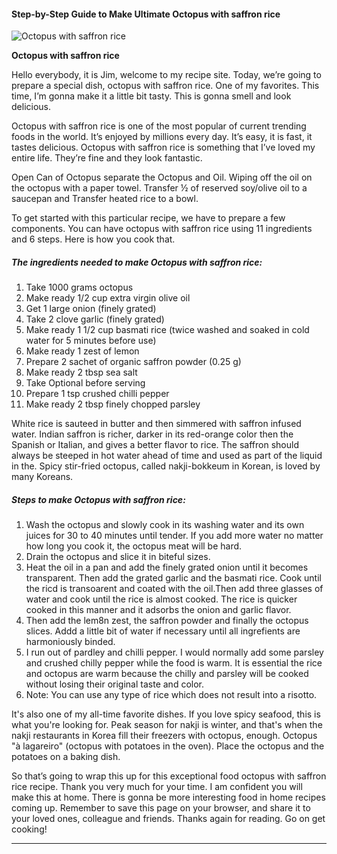             

#### Step-by-Step Guide to Make Ultimate Octopus with saffron rice

![Octopus with saffron rice](https://img-global.cpcdn.com/recipes/72665225/751x532cq70/octopus-with-saffron-rice-recipe-main-photo.jpg)

**Octopus with saffron rice**

Hello everybody, it is Jim, welcome to my recipe site. Today, we’re going to prepare a special dish, octopus with saffron rice. One of my favorites. This time, I’m gonna make it a little bit tasty. This is gonna smell and look delicious.

Octopus with saffron rice is one of the most popular of current trending foods in the world. It’s enjoyed by millions every day. It’s easy, it is fast, it tastes delicious. Octopus with saffron rice is something that I’ve loved my entire life. They’re fine and they look fantastic.

Open Can of Octopus separate the Octopus and Oil. Wiping off the oil on the octopus with a paper towel. Transfer ½ of reserved soy/olive oil to a saucepan and Transfer heated rice to a bowl.

To get started with this particular recipe, we have to prepare a few components. You can have octopus with saffron rice using 11 ingredients and 6 steps. Here is how you cook that.

##### The ingredients needed to make Octopus with saffron rice:

1.  Take 1000 grams octopus
2.  Make ready 1/2 cup extra virgin olive oil
3.  Get 1 large onion (finely grated)
4.  Take 2 clove garlic (finely grated)
5.  Make ready 1 1/2 cup basmati rice (twice washed and soaked in cold water for 5 minutes before use)
6.  Make ready 1 zest of lemon
7.  Prepare 2 sachet of organic saffron powder (0.25 g)
8.  Make ready 2 tbsp sea salt
9.  Take Optional before serving
10.  Prepare 1 tsp crushed chilli pepper
11.  Make ready 2 tbsp finely chopped parsley

White rice is sauteed in butter and then simmered with saffron infused water. Indian saffron is richer, darker in its red-orange color then the Spanish or Italian, and gives a better flavor to rice. The saffron should always be steeped in hot water ahead of time and used as part of the liquid in the. Spicy stir-fried octopus, called nakji-bokkeum in Korean, is loved by many Koreans.

##### Steps to make Octopus with saffron rice:

1.  Wash the octopus and slowly cook in its washing water and its own juices for 30 to 40 minutes until tender. If you add more water no matter how long you cook it, the octopus meat will be hard.
2.  Drain the octopus and slice it in biteful sizes.
3.  Heat the oil in a pan and add the finely grated onion until it becomes transparent. Then add the grated garlic and the basmati rice. Cook until the ricd is transoarent and coated with the oil.Then add three glasses of water and cook until the rice is almost cooked. The rice is quicker cooked in this manner and it adsorbs the onion and garlic flavor.
4.  Then add the lem8n zest, the saffron powder and finally the octopus slices. Addd a little bit of water if necessary until all ingrefients are harmoniously binded.
5.  I run out of pardley and chilli pepper. I would normally add some parsley and crushed chilly pepper while the food is warm. It is essential the rice and octopus are warm because the chilly and parsley will be cooked without losing their original taste and color.
6.  Note: You can use any type of rice which does not result into a risotto.

It's also one of my all-time favorite dishes. If you love spicy seafood, this is what you're looking for. Peak season for nakji is winter, and that's when the nakji restaurants in Korea fill their freezers with octopus, enough. Octopus "à lagareiro" (octopus with potatoes in the oven). Place the octopus and the potatoes on a baking dish.

So that’s going to wrap this up for this exceptional food octopus with saffron rice recipe. Thank you very much for your time. I am confident you will make this at home. There is gonna be more interesting food in home recipes coming up. Remember to save this page on your browser, and share it to your loved ones, colleague and friends. Thanks again for reading. Go on get cooking!

* * *